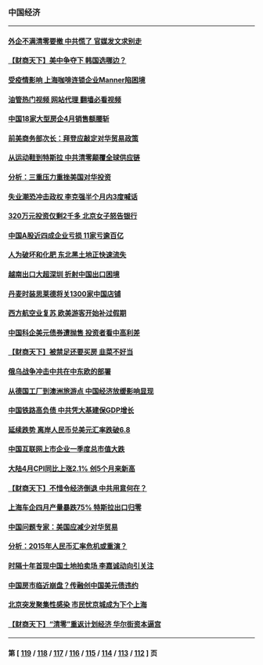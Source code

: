 ### 中国经济
---
#### [外企不满清零要撤 中共慌了 官媒发文求别走](../../pages/ncid283/n13737067.md?05151245) 
#### [【财商天下】美中争夺下 韩国选哪边？](../../pages/ncid283/n13736981.md?05151245) 
#### [受疫情影响 上海咖啡连锁企业Manner陷困境](../../pages/ncid283/n13737070.md?05151245) 
#### [油管热门视频 网站代理 翻墙必看视频](http://209.222.30.114:81/youtube.html?05151245)
#### [中国18家大型房企4月销售额腰斩](../../pages/ncid283/n13737051.md?05151245) 
#### [前美商务部次长：拜登应敲定对华贸易政策](../../pages/ncid283/n13736985.md?05151245) 
#### [从运动鞋到特斯拉 中共清零颠覆全球供应链](../../pages/ncid283/n13736996.md?05151245) 
#### [分析：三重压力重挫美国对华投资](../../pages/ncid283/n13731653.md?05151245) 
#### [失业潮恐冲击政权 李克强半个月内3度喊话](../../pages/ncid283/n13736842.md?05151245) 
#### [320万元投资仅剩2千多 北京女子怒告银行](../../pages/ncid283/n13736856.md?05151245) 
#### [中国A股近四成企业亏损 11家亏逾百亿](../../pages/ncid283/n13736511.md?05151245) 
#### [人为破坏和化肥 东北黑土地正快速流失](../../pages/ncid283/n13736483.md?05151245) 
#### [越南出口大超深圳 折射中国出口困境](../../pages/ncid283/n13736418.md?05151245) 
#### [丹麦时装思莱德将关1300家中国店铺](../../pages/ncid283/n13736064.md?05151245) 
#### [西方航空业复苏 欧美游客开始补过假期](../../pages/ncid283/n13735890.md?05151245) 
#### [中国科企美元债券遭抛售 投资者看中高利差](../../pages/ncid283/n13735182.md?05151245) 
#### [【财商天下】被禁足还要买房 韭菜不好当](../../pages/ncid283/n13734833.md?05151245) 
#### [俄乌战争冲击中共在中东欧的部署](../../pages/ncid283/n13734903.md?05151245) 
#### [从德国工厂到澳洲旅游点 中国经济放缓影响显现](../../pages/ncid283/n13734773.md?05151245) 
#### [中国铁路高负债 中共凭大基建保GDP增长](../../pages/ncid283/n13734868.md?05151245) 
#### [延续跌势 离岸人民币兑美元汇率跌破6.8](../../pages/ncid283/n13734230.md?05151245) 
#### [中国互联网上市企业一季度总市值大跌](../../pages/ncid283/n13734337.md?05151245) 
#### [大陆4月CPI同比上涨2.1% 创5个月来新高](../../pages/ncid283/n13733961.md?05151245) 
#### [【财商天下】不惜令经济倒退 中共用意何在？](../../pages/ncid283/n13733588.md?05151245) 
#### [上海车企四月产量暴跌75% 特斯拉出口归零](../../pages/ncid283/n13733278.md?05151245) 
#### [中国问题专家：美国应减少对华贸易](../../pages/ncid283/n13733444.md?05151245) 
#### [分析：2015年人民币汇率危机或重演？](../../pages/ncid283/n13733648.md?05151245) 
#### [时隔十年首现中国土地拍卖场 李嘉诚动向引关注](../../pages/ncid283/n13733574.md?05151245) 
#### [中国房市临近崩盘？传融创中国美元债违约](../../pages/ncid283/n13733285.md?05151245) 
#### [北京突发聚集性感染 市民忧京城成为下个上海](../../pages/ncid283/n13732920.md?05151245) 
#### [【财商天下】“清零”重返计划经济 华尔街资本逼宫](../../pages/ncid283/n13732331.md?05151245) 

---
#### 第 [ [119](./119.md?05151245) / [118](./118.md?05151245) / [117](./117.md?05151245) / [116](./116.md?05151245) / [115](./115.md?05151245) / [114](./114.md?05151245) / [113](./113.md?05151245) / [112](./112.md?05151245) ] 页
